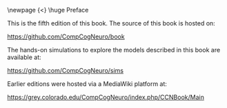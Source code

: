 \newpage
{<} \huge Preface

This is the fifth edition of this book.  The source of this book is hosted on:

https://github.com/CompCogNeuro/book

The hands-on simulations to explore the models described in this book are available at:

https://github.com/CompCogNeuro/sims

Earlier editions were hosted via a MediaWiki platform at:

https://grey.colorado.edu/CompCogNeuro/index.php/CCNBook/Main


